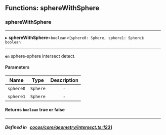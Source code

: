 ## Functions: sphereWithSphere

### sphereWithSphere


___
▸ **sphereWithSphere**<`boolean`\>(`sphere0: Sphere, sphere1: Sphere`): `boolean`
___


**`en`** 
sphere-sphere intersect detect.



#### Parameters

| Name | Type | Description |
| :------: | :------: | :------: |
| `sphere0` | `Sphere` | - |
| `sphere1` | `Sphere` | - |

#### Returns `boolean` true or false

___


##### Defined in &nbsp;   [cocos/core/geometry/intersect.ts:1231](https://github.com/cocos-creator/engine/blob/c7bf6b8a9/cocos/core/geometry/intersect.ts#L1231)&nbsp;
